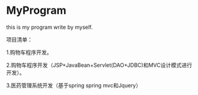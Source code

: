 # MyProgram

this is my program write by myself.

项目清单：

1.购物车程序开发。

2.购物车程序开发（JSP+JavaBean+Servlet(DAO+JDBC)和MVC设计模式进行开发）。

3.医药管理系统开发（基于spring spring mvc和Jquery）



